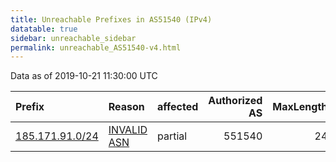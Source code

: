 ```yaml
---
title: Unreachable Prefixes in AS51540 (IPv4)
datatable: true
sidebar: unreachable_sidebar
permalink: unreachable_AS51540-v4.html
---
```


Data as of 2019-10-21 11:30:00 UTC


<div class="datatable-begin"></div>

| Prefix                                                   | Reason                                                                                                 | affected   |   Authorized AS |   MaxLength | Anchor                                         |   unreachable /24s |
|:---------------------------------------------------------|:-------------------------------------------------------------------------------------------------------|:-----------|----------------:|------------:|:-----------------------------------------------|-------------------:|
| [185.171.91.0/24](https://stat.ripe.net/185.171.91.0/24) | [INVALID ASN](https://rpki-validator.ripe.net/announcement-preview?asn=AS51540&prefix=185.171.91.0/24) | partial    |          551540 |          24 | [RIPE](unreachable_RIPE_NCC_RPKI_Root-v4.html) |                  1 |

<div class="datatable-end"></div>